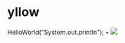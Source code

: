 # yllow
HelloWorld("System.out.println"); :skull:
![]([media1.tenor.com/m/owXjbaop6YQAAAAd/berserk-manga.gif](https://media1.tenor.com/m/owXjbaop6YQAAAAd/berserk-manga.gif)https://media1.tenor.com/m/owXjbaop6YQAAAAd/berserk-manga.gif)

